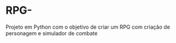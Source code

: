 # RPG-
Projeto em Python com o objetivo de criar um  RPG com criação de personagem e simulador de combate 
